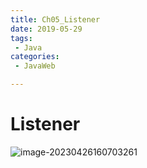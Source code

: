 ```yaml
---
title: Ch05_Listener
date: 2019-05-29
tags:
 - Java
categories:
 - JavaWeb

---
```


# Listener

![image-20230426160703261](https://markdown-1301334775.cos.eu-frankfurt.myqcloud.com/image-20230426160703261.png)